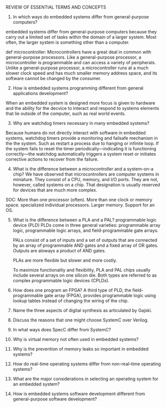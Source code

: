 REVIEW OF ESSENTIAL TERMS
 AND CONCEPTS
 
 1. In which ways do embedded systems differ from general-purpose
 computers?

embedded systems differ from general-purpose computers because they
 carry out a limited set of tasks within the domain of a
 larger system. Most often, the larger system is something
 other than a computer. 
 
def microcontroller:
    Microcontrollers have a great deal in common with
    general-purpose processors. Like a general-purpose
    processor, a microcontroller is programmable and can
    access a variety of peripherals. Unlike a general-purpose
    processor, a microcontroller runs at a much slower clock
    speed and has much smaller memory address space, and
    its software cannot be changed by the consumer.

 2. How is embedded systems programming different from general
 applications development?

 When an embedded system is designed more focus is given to hardware and the ability for the decvice to interact and respond to systems elements that lie outside of the computer, such as real world events.
 
 3. Why are watchdog timers necessary in many embedded systems?
 
 Because humans do not directly interact with software in embedded systems,
 watchdog timers provide a monitoring and failsafe mechanism in the the system.
 Such as restart a process due to hanging or infinite loop.
  If the system fails to reset the timer periodically—indicating it is functioning correctly—the watchdog automatically triggers a system reset or initiates corrective actions to recover from the failure.

 4. What is the difference between a microcontroller and a system-on-a
chip?
    We have observed that microcontrollers are computer
    systems in miniature. They consist of a CPU, memory,
    and I/O ports. They are not, however, called systems on
    a chip. That designation is usually reserved for devices
    that are much more complex.

SOC:
    More than one processor (often).
    More than one clock or memory space.
    specialized individual processors.
    Larger memory.
    Support for an OS.

 
 5. What is the difference between a PLA and a PAL?
    programmable logic device (PLD)
    PLDs come in three general varieties: 
        programmable array logic,
        programmable logic arrays, 
        and field-programmable gate arrays. 

    PALs consist of a set of inputs and a set of outputs that are connected by an array of programmable AND gates and a fixed array of OR gates.
    Outputs are aloways a product of AND gates.

    PLAs are more flexible but slower and more costly.

     To maximize functionality and flexibility, PLA and PAL chips usually include several arrays on one silicon die. Both types are referred to as complex programmable logic devices (CPLDs).
 
 6. How does one program an FPGA?
     A third type of PLD, the field-programmable gate array (FPGA), provides programmable logic using lookup tables instead of changing the wiring of the chip.

     
 
 7. Name the three aspects of digital synthesis as articulated by Gajski.
 
 
 8. Discuss the reasons that one might choose SystemC over Verilog.
 
 
 9. In what ways does SpecC differ from SystemC?
 
 
 10. Why is virtual memory not often used in embedded systems?
 
 
 11. Why is the prevention of memory leaks so important in embedded
 systems?
 
 
 12. How do real-time operating systems differ from non-real-time
 operating systems?
 
 
 13. What are the major considerations in selecting an operating system
 for an embedded system?
 
 
 14. How is embedded systems software development different from
 general-purpose software development?
